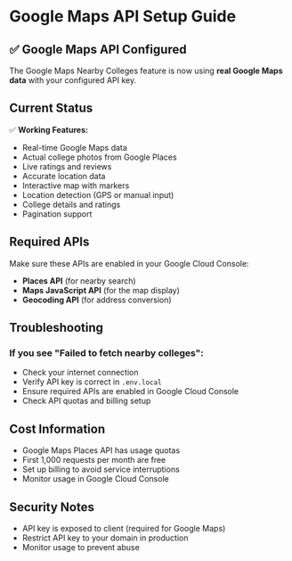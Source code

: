 # Google Maps API Setup Guide

## ✅ Google Maps API Configured

The Google Maps Nearby Colleges feature is now using **real Google Maps data** with your configured API key.

## Current Status

✅ **Working Features:**
- Real-time Google Maps data
- Actual college photos from Google Places
- Live ratings and reviews
- Accurate location data
- Interactive map with markers
- Location detection (GPS or manual input)
- College details and ratings
- Pagination support

## Required APIs

Make sure these APIs are enabled in your Google Cloud Console:
- **Places API** (for nearby search)
- **Maps JavaScript API** (for the map display)
- **Geocoding API** (for address conversion)

## Troubleshooting

### If you see "Failed to fetch nearby colleges":
- Check your internet connection
- Verify API key is correct in `.env.local`
- Ensure required APIs are enabled in Google Cloud Console
- Check API quotas and billing setup

## Cost Information

- Google Maps Places API has usage quotas
- First 1,000 requests per month are free
- Set up billing to avoid service interruptions
- Monitor usage in Google Cloud Console

## Security Notes

- API key is exposed to client (required for Google Maps)
- Restrict API key to your domain in production
- Monitor usage to prevent abuse
